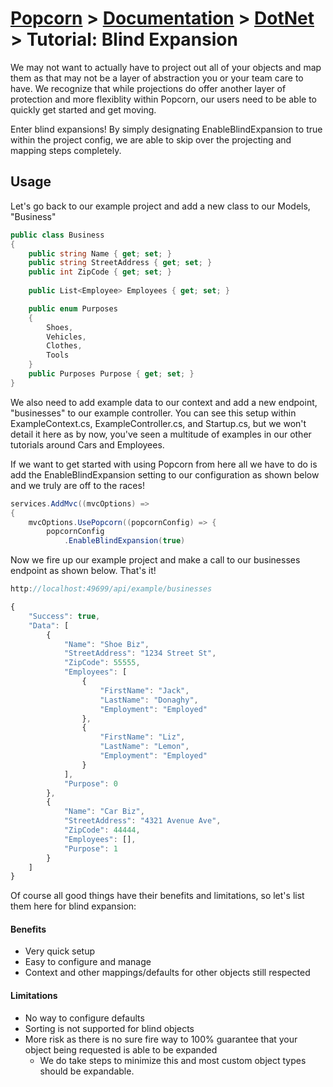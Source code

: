 # [Popcorn](../../README.md) > [Documentation](../Documentation.md) > [DotNet](DotNetDocumentation.md) > Tutorial: Blind Expansion

We may not want to actually have to project out all of your objects and map them as that may not be a layer of abstraction 
you or your team care to have. We recognize that while projections do offer another layer of protection and 
more flexiblity within Popcorn, our users need to be able to quickly get started and get moving.

Enter blind expansions! By simply designating EnableBlindExpansion to true within the project config, we are able to skip over the 
projecting and mapping steps completely.

## Usage
Let's go back to our example project and add a new class to our Models, "Business"
```csharp
public class Business
{
    public string Name { get; set; }
    public string StreetAddress { get; set; }
    public int ZipCode { get; set; }
        
    public List<Employee> Employees { get; set; }

    public enum Purposes
    {
        Shoes,
        Vehicles,
        Clothes,
        Tools
    }
    public Purposes Purpose { get; set; }
}
```

We also need to add example data to our context and add a new endpoint, "businesses" to our example controller. 
You can see this setup within ExampleContext.cs, ExampleController.cs, and Startup.cs, but we won't detail it here as by now, you've seen a multitude of 
examples in our other tutorials around Cars and Employees.

If we want to get started with using Popcorn from here all we have to do is add the EnableBlindExpansion setting to our configuration 
as shown below and we truly are off to the races!
```csharp
services.AddMvc((mvcOptions) =>
{
    mvcOptions.UsePopcorn((popcornConfig) => {
        popcornConfig
            .EnableBlindExpansion(true)
```

Now we fire up our example project and make a call to our businesses endpoint as shown below. That's it!
```javascript
http://localhost:49699/api/example/businesses

{
    "Success": true,
    "Data": [
        {
            "Name": "Shoe Biz",
            "StreetAddress": "1234 Street St",
            "ZipCode": 55555,
            "Employees": [
                {
                    "FirstName": "Jack",
                    "LastName": "Donaghy",
                    "Employment": "Employed"
                },
                {
                    "FirstName": "Liz",
                    "LastName": "Lemon",
                    "Employment": "Employed"
                }
            ],
            "Purpose": 0
        },
        {
            "Name": "Car Biz",
            "StreetAddress": "4321 Avenue Ave",
            "ZipCode": 44444,
            "Employees": [],
            "Purpose": 1
        }
    ]
}
```

Of course all good things have their benefits and limitations, so let's list them here for blind expansion:

#### Benefits
+ Very quick setup
+ Easy to configure and manage
+ Context and other mappings/defaults for other objects still respected

#### Limitations
+ No way to configure defaults
+ Sorting is not supported for blind objects
+ More risk as there is no sure fire way to 100% guarantee that your object being requested is able to be expanded
	+ We do take steps to minimize this and most custom object types should be expandable.